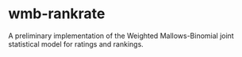 # wmb-rankrate
A preliminary implementation of the Weighted Mallows-Binomial joint statistical model for ratings and rankings.

